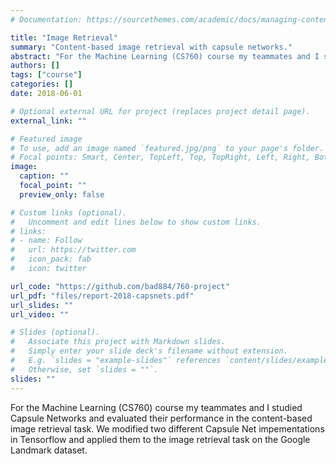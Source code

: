 ```yaml
---
# Documentation: https://sourcethemes.com/academic/docs/managing-content/

title: "Image Retrieval"
summary: "Content-based image retrieval with capsule networks."
abstract: "For the Machine Learning (CS760) course my teammates and I studied Capsule Networks and evaluated their performance in the content-based image retrieval task. We modified two different Capsule Net impementations in Tensorflow and applied them to the image retrieval task on the Google Landmark dataset."
authors: []
tags: ["course"]
categories: []
date: 2018-06-01

# Optional external URL for project (replaces project detail page).
external_link: ""

# Featured image
# To use, add an image named `featured.jpg/png` to your page's folder.
# Focal points: Smart, Center, TopLeft, Top, TopRight, Left, Right, BottomLeft, Bottom, BottomRight.
image:
  caption: ""
  focal_point: ""
  preview_only: false

# Custom links (optional).
#   Uncomment and edit lines below to show custom links.
# links:
# - name: Follow
#   url: https://twitter.com
#   icon_pack: fab
#   icon: twitter

url_code: "https://github.com/bad884/760-project"
url_pdf: "files/report-2018-capsnets.pdf"
url_slides: ""
url_video: ""

# Slides (optional).
#   Associate this project with Markdown slides.
#   Simply enter your slide deck's filename without extension.
#   E.g. `slides = "example-slides"` references `content/slides/example-slides.md`.
#   Otherwise, set `slides = ""`.
slides: ""
---
```



For the Machine Learning (CS760) course my teammates and I studied Capsule Networks and evaluated their performance in the content-based image retrieval task. We modified two different Capsule Net impementations in Tensorflow and applied them to the image retrieval task on the Google Landmark dataset.
